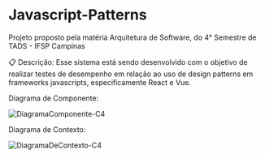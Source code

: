 
# Javascript-Patterns
Projeto proposto pela matéria Arquitetura de Software, do 4° Semestre de TADS - IFSP Campinas





📋 Descrição:
Esse sistema está sendo desenvolvido com o objetivo de realizar testes de desempenho em relação ao uso de design patterns em frameworks javascripts, especificamente React e Vue.


Diagrama de Componente:

![DiagramaComponente-C4](https://user-images.githubusercontent.com/89093793/201234142-47c1b83b-3c54-49a6-a53c-ee5d4de8df6f.png)




Diagrama de Contexto:

![DiagramaDeContexto-C4](https://user-images.githubusercontent.com/89093793/201234153-9c8b1ff3-0f3c-4c0b-b330-22b7eae6664d.png)

